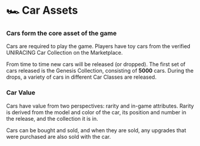 # 🏎 Car Assets

### **Cars form the core asset of the game** &#x20;

Cars are required to play the game. Players have toy cars from the verified UNIRACING Car Collection on the Marketplace.

From time to time new cars will be released (or dropped). The first set of cars released is the Genesis Collection, consisting of **5000** cars.  During the drops, a variety of cars in different Car Classes are released.

### Car Value

Cars have value from two perspectives: rarity and in-game attributes. Rarity is derived from the model and color of the car, its position and number in the release, and the collection it is in.&#x20;

Cars can be bought and sold, and when they are sold, any upgrades that were purchased are also sold with the car.
